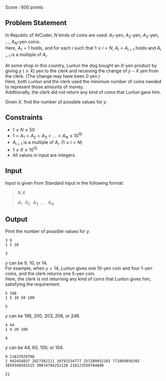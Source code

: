 Score : $600$ points

## Problem Statement

In Republic of AtCoder, $N$ kinds of coins are used: $A_1$-yen, $A_2$-yen, $A_3$-yen, $\dots$, $A_N$-yen coins.<br>
Here, $A_1 = 1$ holds, and for each $i$ such that $1 \le i \lt N$, $A_i \lt A_{i + 1}$ holds and $A_{i + 1}$ is a multiple of $A_i$.  

At some shop in this country, Lunlun the dog bought an $X$-yen product by giving $y\ (\ge X)$ yen to the clerk and receiving the change of $y - X$ yen from the clerk. (The change may have been $0$ yen.)<br>
Here, both Lunlun and the clerk used the minimum number of coins needed to represent those amounts of money.<br>
Additionally, the clerk did not return any kind of coins that Lunlun gave him.  

Given $X$, find the number of possible values for $y$.

## Constraints

- $1 \le N \le 50$
- $1 = A_1 \lt A_2 \lt A_3 \lt \dots \lt A_N \le 10^{15}$
- $A_{i + 1}$ is a multiple of $A_i$. $(1 \le i \lt N)$
- $1 \le X \le 10^{15}$
- All values in input are integers.

## Input

Input is given from Standard Input in the following format:

> $N$ $X$
> 
> $A_1 \hspace{7pt} A_2 \hspace{7pt} A_3 \hspace{5pt} \dots\ \hspace{5pt} A_N$

## Output

Print the number of possible values for $y$.

```input1
3 9
1 5 10
```

```output1
3
```

$y$ can be $9$, $10$, or $14$.<br>
For example, when $y = 14$, Lunlun gives one $10$-yen coin and four $1$-yen coins, and the clerk returns one $5$-yen coin.<br>
Here, the clerk is not returning any kind of coins that Lunlun gives him, satisfying the requirement.  

```input2
5 198
1 5 10 50 100
```

```output2
5
```

$y$ can be $198$, $200$, $203$, $208$, or $248$.  

```input3
4 44
1 4 20 100
```

```output3
4
```

$y$ can be $44$, $60$, $100$, or $104$.  

```input4
9 11837029798
1 942454037 2827362111 19791534777 257289952101 771869856303 3859349281515 30874794252120 216123559764840
```

```output4
21
```